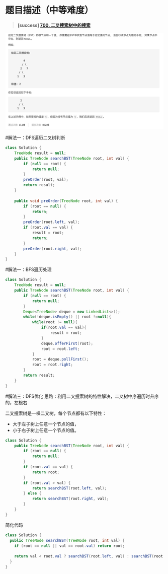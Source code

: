 #  **题目描述（中等难度）**

> **[success] [700. 二叉搜索树中的搜索](https://leetcode-cn.com/problems/search-in-a-binary-search-tree/)**

![](../image/700.png)


#解法一：DFS遍历二叉树判断
```java
class Solution {
    TreeNode result = null;
    public TreeNode searchBST(TreeNode root, int val) {
        if (null == root) {
            return null;
        }
        preOrder(root, val);
        return result;
    }

    public void preOrder(TreeNode root, int val) {
        if (root == null) {
            return;
        }
        preOrder(root.left, val);
        if (root.val == val) {
            result = root;
            return;
        }
        preOrder(root.right, val);
    }
}
```

#解法一：BFS遍历处理

```java
class Solution {
    TreeNode result = null;
    public TreeNode searchBST(TreeNode root, int val) {
        if (null == root) {
            return null;
        }
        Deque<TreeNode> deque = new LinkedList<>();
        while(!deque.isEmpty() || root !=null){
            while(root != null){
                if(root.val == val){
                    result = root;
                }
                deque.offerFirst(root);
                root = root.left;
            }
            root = deque.pollFirst();
            root = root.right;
        }
        return result;
    }
}
```

#解法三：DFS优化
思路：利用二叉搜索树的特性解决，二叉树中序遍历时升序的，左根右

二叉搜索树是一棵二叉树，每个节点都有以下特性：
- 大于左子树上任意一个节点的值，
- 小于右子树上任意一个节点的值。
```java
class Solution {
    public TreeNode searchBST(TreeNode root, int val) {
        if (root == null) {
            return null;
        }
        if (root.val == val) {
            return root;
        }
        if (root.val > val) {
            return searchBST(root.left, val);
        } else {
            return searchBST(root.right, val);
        }
    }
}
```

简化代码
```java
class Solution {
  public TreeNode searchBST(TreeNode root, int val) {
    if (root == null || val == root.val) return root;

    return val < root.val ? searchBST(root.left, val) : searchBST(root.right, val);
  }
}
```



